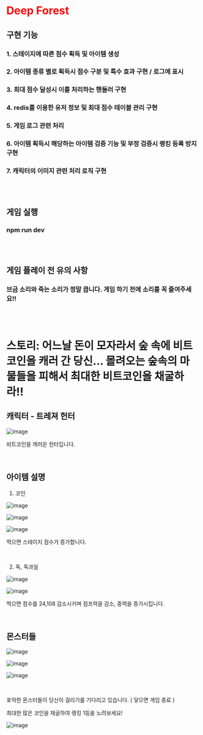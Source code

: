 <H1 style="color: red">Deep Forest</H1>

## 구현 기능

### 1. 스테이지에 따른 점수 획득 및 아이템 생성

### 2. 아이템 종류 별로 획득시 점수 구분 및 특수 효과 구현 / 로그에 표시

### 3. 최대 점수 달성시 이를 처리하는 핸들러 구현

### 4. redis를 이용한 유저 정보 및 최대 점수 테이블 관리 구현

### 5. 게임 로그 관련 처리

### 6. 아이템 획득시 해당하는 아이템 검증 기능 및 부정 검증시 랭킹 등록 방지 구현

### 7. 캐릭터의 이미지 관련 처리 로직 구현

</br>
</br>

## 게임 실행
### npm run dev

</br>
</br>

## 게임 플레이 전 유의 사항
### 브금 소리와 죽는 소리가 정말 큽니다. 게임 하기 전에 소리를 꼭 줄여주세요!!

</br>
</br>

<H1>스토리: 어느날 돈이 모자라서 숲 속에 비트코인을 캐러 간 당신... 몰려오는 숲속의 마물들을 피해서 최대한 비트코인을 채굴하라!! </H1>

<H2>캐릭터 - 트레져 헌터</H2>

![image](https://github.com/user-attachments/assets/e667e6ad-4b7f-497e-ba7e-0b812e5efba3)

비트코인을 캐러온 헌터입니다.

</br>

<H2>아이템 설명</H2>

1. 코인

![image](https://github.com/user-attachments/assets/0446c89a-45db-41bb-aec1-c9a83b1596d1)

![image](https://github.com/user-attachments/assets/7a7800d3-6167-4665-93a8-55acaa6c0f1a)

![image](https://github.com/user-attachments/assets/f0753645-071a-4aa9-8db3-5d4fa22ebee3)

먹으면 스테이지 점수가 증가합니다.

</br>

2. 독, 독과일
   
![image](https://github.com/user-attachments/assets/6793e784-56ae-47bf-8451-7f4152d41978)

![image](https://github.com/user-attachments/assets/81d176ef-efbb-49c4-98fd-53c2f888cceb)

먹으면 점수를 24,108 감소시키며 점프력을 감소, 중력을 증가시킵니다.

</br>

<H2>몬스터들</H2>

![image](https://github.com/user-attachments/assets/55b0cbd4-fbc4-4031-bba8-01e38f1ac52a)

![image](https://github.com/user-attachments/assets/b79ad5b2-a96e-4d73-ae77-df5901a15533)

![image](https://github.com/user-attachments/assets/f7e91cf0-f303-40e6-836a-2699be39147c)

</br>

포악한 몬스터들이 당신이 걸리기를 기다리고 있습니다. ( 닿으면 게임 종료 )

최대한 많은 코인을 채굴하여 랭킹 1등을 노려보세요!

![image](https://github.com/user-attachments/assets/70739dcf-e36a-4820-81e8-0bc7a326d660)
